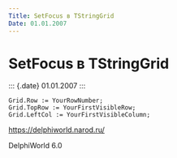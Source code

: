 ```yaml
---
Title: SetFocus в TStringGrid
Date: 01.01.2007
---
```



SetFocus в TStringGrid
======================

::: {.date}
01.01.2007
:::

    Grid.Row := YourRowNumber;
    Grid.TopRow := YourFirstVisibleRow;
    Grid.LeftCol := YourFirstVisibleColumn; 
     

<https://delphiworld.narod.ru/>

DelphiWorld 6.0
